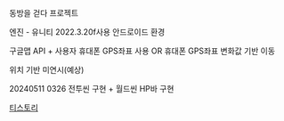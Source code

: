 동방을 걷다 프로젝트

엔진 - 유니티 2022.3.20f사용
안드로이드 환경

구글맵 API + 사용자 휴대폰 GPS좌표 사용
OR
휴대폰 GPS좌표 변화값 기반 이동

위치 기반 미연시(예상)

20240511 0326
전투씬 구현 + 월드씬 HP바 구현

[티스토리](https://nonamed02.tistory.com/category/%EA%B0%9C%EB%B0%9C%EC%9D%BC%EC%A7%80/%EA%B2%8C%EC%9E%84%EA%B0%9C%EB%B0%9C)
